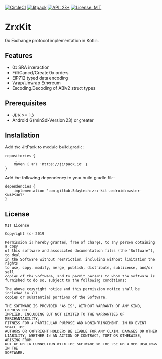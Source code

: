 [![CircleCI](https://circleci.com/gh/5daytech/zrx-kit-android/tree/master.svg?style=shield)](https://circleci.com/gh/blocksdecoded/zrx-kit-android/tree/master)
[![Jitpack](https://jitpack.io/v/5daytech/zrx-kit-android.svg)](https://jitpack.io/#5daytech/zrx-kit-android)
[![API: 23+](https://img.shields.io/badge/API-23+-brightgreen.svg)](https://developer.android.com/studio/releases/platforms)
[![License: MIT](https://img.shields.io/badge/License-MIT-brightgreen.svg)](https://opensource.org/licenses/MIT)
# ZrxKit 
0x Exchange protocol implementation in Kotlin.

## Features
* 0x SRA interaction
* Fill/Cancel/Create 0x orders
* EIP712 typed data encoding
* Wrap/Unwrap Ethereum
* Encoding/Decoding of ABIv2 struct types

## Prerequisites
* JDK >= 1.8
* Android 6 (minSdkVersion 23) or greater

## Installation
Add the JitPack to module build.gradle:
```
repositories {
    ...
    maven { url 'https://jitpack.io' }
}
```
Add the following dependency to your build.gradle file:
```
dependencies {
    implementation 'com.github.5daytech:zrx-kit-android:master-SNAPSHOT'
}
```

## License
    MIT License

    Copyright (c) 2019
    
    Permission is hereby granted, free of charge, to any person obtaining a copy
    of this software and associated documentation files (the "Software"), to deal
    in the Software without restriction, including without limitation the rights
    to use, copy, modify, merge, publish, distribute, sublicense, and/or sell
    copies of the Software, and to permit persons to whom the Software is
    furnished to do so, subject to the following conditions:
    
    The above copyright notice and this permission notice shall be included in all
    copies or substantial portions of the Software.
    
    THE SOFTWARE IS PROVIDED "AS IS", WITHOUT WARRANTY OF ANY KIND, EXPRESS OR
    IMPLIED, INCLUDING BUT NOT LIMITED TO THE WARRANTIES OF MERCHANTABILITY,
    FITNESS FOR A PARTICULAR PURPOSE AND NONINFRINGEMENT. IN NO EVENT SHALL THE
    AUTHORS OR COPYRIGHT HOLDERS BE LIABLE FOR ANY CLAIM, DAMAGES OR OTHER
    LIABILITY, WHETHER IN AN ACTION OF CONTRACT, TORT OR OTHERWISE, ARISING FROM,
    OUT OF OR IN CONNECTION WITH THE SOFTWARE OR THE USE OR OTHER DEALINGS IN THE
    SOFTWARE.
    